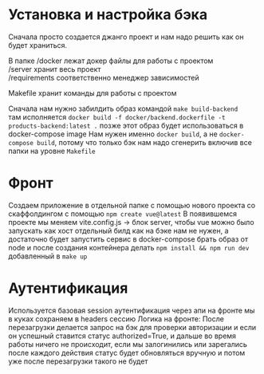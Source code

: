 # Установка и настройка бэка
Сначала просто создается джанго проект и нам надо решить
как он будет храниться.

В папке /docker лежат докер файлы для работы с проектом  
/server хранит весь проект  
/requirements соответственно менеджер зависимостей  

Makefile хранит команды для работы с проектом

Сначала нам нужно забилдить образ командой ```make build-backend```  
там исполняется ```docker build -f docker/backend.dockerfile -t products-backend:latest .``` позже
этот образ будет использоваться в docker-compose image
Нам нужен именно ```docker build```, а не ```docker-compose build```, потому что только бэк нам надо сгенерить
включив все папки на уровне ```Makefile```

# Фронт
Создаем приложение в отдельной папке с помощью нового проекта со скаффолдингом
с помощью ```npm create vue@latest```
В появившемся проекте мы меняем vite.config.js -> блок server, чтобы vue можно было запускать как хост
отдельный билд как на бэке нам не нужен, а достаточно будет запустить сервис в docker-compose
брать образ от node и после создания контейнера делать ```npm install && npm run dev```
добавленный в ```make up```

# Аутентификация
Используется базовая session аутентификация через апи
на фронте мы в куках сохраняем в headers сессию
Логика на фронте:
После перезагрузки делается запрос на бэк для проверки авторизации и если он успешный ставится статус
authorized=True, и дальше во время работы ничего не происходит, если мы залогинились или зарегались после
каждого действия статус будет обновляться вручную и потом уже после перезагрузки такого не будет